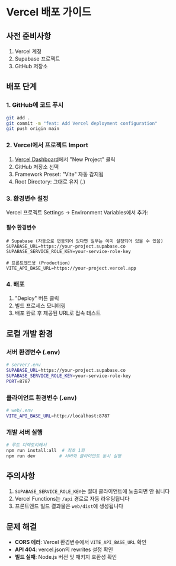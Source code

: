# Vercel 배포 가이드

## 사전 준비사항
1. Vercel 계정
2. Supabase 프로젝트
3. GitHub 저장소

## 배포 단계

### 1. GitHub에 코드 푸시
```bash
git add .
git commit -m "feat: Add Vercel deployment configuration"
git push origin main
```

### 2. Vercel에서 프로젝트 Import
1. [Vercel Dashboard](https://vercel.com/dashboard)에서 "New Project" 클릭
2. GitHub 저장소 선택
3. Framework Preset: "Vite" 자동 감지됨
4. Root Directory: 그대로 유지 (.)

### 3. 환경변수 설정
Vercel 프로젝트 Settings → Environment Variables에서 추가:

#### 필수 환경변수
```
# Supabase (자동으로 연동되어 있다면 일부는 이미 설정되어 있을 수 있음)
SUPABASE_URL=https://your-project.supabase.co
SUPABASE_SERVICE_ROLE_KEY=your-service-role-key

# 프론트엔드용 (Production)
VITE_API_BASE_URL=https://your-project.vercel.app
```

### 4. 배포
1. "Deploy" 버튼 클릭
2. 빌드 프로세스 모니터링
3. 배포 완료 후 제공된 URL로 접속 테스트

## 로컬 개발 환경

### 서버 환경변수 (.env)
```bash
# server/.env
SUPABASE_URL=https://your-project.supabase.co
SUPABASE_SERVICE_ROLE_KEY=your-service-role-key
PORT=8787
```

### 클라이언트 환경변수 (.env)
```bash
# web/.env
VITE_API_BASE_URL=http://localhost:8787
```

### 개발 서버 실행
```bash
# 루트 디렉토리에서
npm run install:all  # 최초 1회
npm run dev         # 서버와 클라이언트 동시 실행
```

## 주의사항
1. `SUPABASE_SERVICE_ROLE_KEY`는 절대 클라이언트에 노출되면 안 됩니다
2. Vercel Functions는 `/api` 경로로 자동 라우팅됩니다
3. 프론트엔드 빌드 결과물은 `web/dist`에 생성됩니다

## 문제 해결
- **CORS 에러**: Vercel 환경변수에서 `VITE_API_BASE_URL` 확인
- **API 404**: vercel.json의 rewrites 설정 확인
- **빌드 실패**: Node.js 버전 및 패키지 호환성 확인